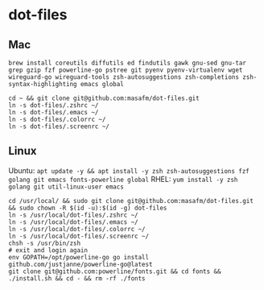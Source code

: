 # dot-files
## Mac
`brew install coreutils diffutils ed findutils gawk gnu-sed gnu-tar grep gzip fzf powerline-go pstree git pyenv pyenv-virtualenv wget wireguard-go wireguard-tools zsh-autosuggestions zsh-completions zsh-syntax-highlighting emacs global`
```
cd ~ && git clone git@github.com:masafm/dot-files.git
ln -s dot-files/.zshrc ~/
ln -s dot-files/.emacs ~/
ln -s dot-files/.colorrc ~/
ln -s dot-files/.screenrc ~/
```

## Linux
Ubuntu: `apt update -y && apt install -y zsh zsh-autosuggestions fzf golang git emacs fonts-powerline global`
RHEL: `yum install -y zsh golang git util-linux-user emacs`
```
cd /usr/local/ && sudo git clone git@github.com:masafm/dot-files.git && sudo chown -R $(id -u):$(id -g) dot-files
ln -s /usr/local/dot-files/.zshrc ~/
ln -s /usr/local/dot-files/.emacs ~/
ln -s /usr/local/dot-files/.colorrc ~/
ln -s /usr/local/dot-files/.screenrc ~/
chsh -s /usr/bin/zsh
# exit and login again
env GOPATH=/opt/powerline-go go install github.com/justjanne/powerline-go@latest
git clone git@github.com:powerline/fonts.git && cd fonts && ./install.sh && cd - && rm -rf ./fonts
```
